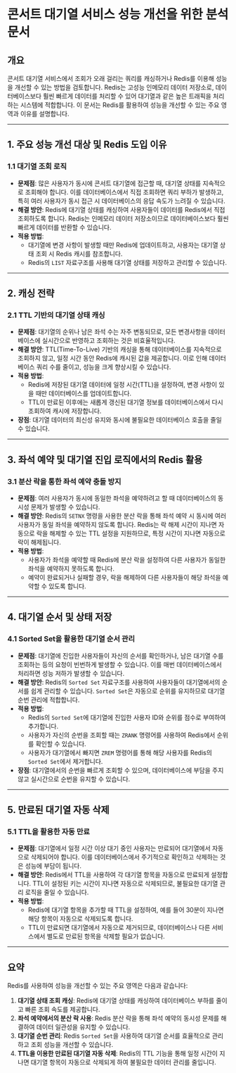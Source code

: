 # 콘서트 대기열 서비스 성능 개선을 위한 분석 문서

## 개요

콘서트 대기열 서비스에서 조회가 오래 걸리는 쿼리를 캐싱하거나 Redis를 이용해 성능을 개선할 수 있는 방법을 검토합니다. Redis는 고성능 인메모리 데이터 저장소로, 데이터베이스보다 훨씬 빠르게 데이터를 처리할 수 있어 대기열과 같은 높은 트래픽을 처리하는 시스템에 적합합니다. 이 문서는 Redis를 활용하여 성능을 개선할 수 있는 주요 영역과 이유를 설명합니다.

---

## 1. 주요 성능 개선 대상 및 Redis 도입 이유

### 1.1 대기열 조회 로직

- **문제점**: 많은 사용자가 동시에 콘서트 대기열에 접근할 때, 대기열 상태를 지속적으로 조회해야 합니다. 이를 데이터베이스에서 직접 조회하면 쿼리 부하가 발생하고, 특히 여러 사용자가 동시 접근 시 데이터베이스의 응답 속도가 느려질 수 있습니다.
- **해결 방안**: Redis에 대기열 상태를 캐싱하여 사용자들이 데이터를 Redis에서 직접 조회하도록 합니다. Redis는 인메모리 데이터 저장소이므로 데이터베이스보다 훨씬 빠르게 데이터를 반환할 수 있습니다.
- **적용 방법**:
  - 대기열에 변경 사항이 발생할 때만 Redis에 업데이트하고, 사용자는 대기열 상태 조회 시 Redis 캐시를 참조합니다.
  - Redis의 `LIST` 자료구조를 사용해 대기열 상태를 저장하고 관리할 수 있습니다.

---

## 2. 캐싱 전략

### 2.1 TTL 기반의 대기열 상태 캐싱

- **문제점**: 대기열의 순위나 남은 좌석 수는 자주 변동되므로, 모든 변경사항을 데이터베이스에 실시간으로 반영하고 조회하는 것은 비효율적입니다.
- **해결 방안**: TTL(Time-To-Live) 기반의 캐싱을 통해 데이터베이스를 지속적으로 조회하지 않고, 일정 시간 동안 Redis에 캐시된 값을 제공합니다. 이로 인해 데이터베이스 쿼리 수를 줄이고, 성능을 크게 향상시킬 수 있습니다.
- **적용 방법**:
  - Redis에 저장된 대기열 데이터에 일정 시간(TTL)을 설정하여, 변경 사항이 있을 때만 데이터베이스를 업데이트합니다.
  - TTL이 만료된 이후에는 새롭게 갱신된 대기열 정보를 데이터베이스에서 다시 조회하여 캐시에 저장합니다.
- **장점**: 대기열 데이터의 최신성 유지와 동시에 불필요한 데이터베이스 호출을 줄일 수 있습니다.

---

## 3. 좌석 예약 및 대기열 진입 로직에서의 Redis 활용

### 3.1 분산 락을 통한 좌석 예약 충돌 방지

- **문제점**: 여러 사용자가 동시에 동일한 좌석을 예약하려고 할 때 데이터베이스의 동시성 문제가 발생할 수 있습니다.
- **해결 방안**: Redis의 `SETNX` 명령을 사용한 분산 락을 통해 좌석 예약 시 동시에 여러 사용자가 동일 좌석을 예약하지 않도록 합니다. Redis는 락 해제 시간이 지나면 자동으로 락을 해제할 수 있는 TTL 설정을 지원하므로, 특정 시간이 지나면 자동으로 락이 해제됩니다.
- **적용 방법**:
  - 사용자가 좌석을 예약할 때 Redis에 분산 락을 설정하여 다른 사용자가 동일한 좌석을 예약하지 못하도록 합니다.
  - 예약이 완료되거나 실패할 경우, 락을 해제하여 다른 사용자들이 해당 좌석을 예약할 수 있도록 합니다.

---

## 4. 대기열 순서 및 상태 저장

### 4.1 Sorted Set을 활용한 대기열 순서 관리

- **문제점**: 대기열에 진입한 사용자들이 자신의 순서를 확인하거나, 남은 대기열 수를 조회하는 등의 요청이 빈번하게 발생할 수 있습니다. 이를 매번 데이터베이스에서 처리하면 성능 저하가 발생할 수 있습니다.
- **해결 방안**: Redis의 `Sorted Set` 자료구조를 사용하여 사용자들이 대기열에서의 순서를 쉽게 관리할 수 있습니다. `Sorted Set`은 자동으로 순위를 유지하므로 대기열 순번 관리에 적합합니다.
- **적용 방법**:
  - Redis의 `Sorted Set`에 대기열에 진입한 사용자 ID와 순위를 점수로 부여하여 추가합니다.
  - 사용자가 자신의 순번을 조회할 때는 `ZRANK` 명령어를 사용하여 Redis에서 순위를 확인할 수 있습니다.
  - 사용자가 대기열에서 빠지면 `ZREM` 명령어를 통해 해당 사용자를 Redis의 `Sorted Set`에서 제거합니다.
- **장점**: 대기열에서의 순번을 빠르게 조회할 수 있으며, 데이터베이스에 부담을 주지 않고 실시간으로 순번을 유지할 수 있습니다.

---

## 5. 만료된 대기열 자동 삭제

### 5.1 TTL을 활용한 자동 만료

- **문제점**: 대기열에서 일정 시간 이상 대기 중인 사용자는 만료되어 대기열에서 자동으로 삭제되어야 합니다. 이를 데이터베이스에서 주기적으로 확인하고 삭제하는 것은 성능에 부담이 됩니다.
- **해결 방안**: Redis에서 TTL을 사용하여 각 대기열 항목을 자동으로 만료되게 설정합니다. TTL이 설정된 키는 시간이 지나면 자동으로 삭제되므로, 불필요한 대기열 관리 로직을 줄일 수 있습니다.
- **적용 방법**:
  - Redis에 대기열 항목을 추가할 때 TTL을 설정하여, 예를 들어 30분이 지나면 해당 항목이 자동으로 삭제되도록 합니다.
  - TTL이 만료되면 대기열에서 자동으로 제거되므로, 데이터베이스나 다른 서비스에서 별도로 만료된 항목을 삭제할 필요가 없습니다.

---

## 요약

Redis를 사용하여 성능을 개선할 수 있는 주요 영역은 다음과 같습니다:

1. **대기열 상태 조회 캐싱**: Redis에 대기열 상태를 캐싱하여 데이터베이스 부하를 줄이고 빠른 조회 속도를 제공합니다.
2. **좌석 예약에서의 분산 락 사용**: Redis 분산 락을 통해 좌석 예약의 동시성 문제를 해결하여 데이터 일관성을 유지할 수 있습니다.
3. **대기열 순번 관리**: Redis `Sorted Set`을 사용하여 대기열 순서를 효율적으로 관리하고 조회 성능을 개선할 수 있습니다.
4. **TTL을 이용한 만료된 대기열 자동 삭제**: Redis의 TTL 기능을 통해 일정 시간이 지나면 대기열 항목이 자동으로 삭제되게 하여 불필요한 데이터 관리를 줄입니다.
